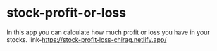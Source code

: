 # stock-profit-or-loss
In this app you can calculate how much profit or loss you have in your stocks.
link-https://stock-profit-loss-chirag.netlify.app/
